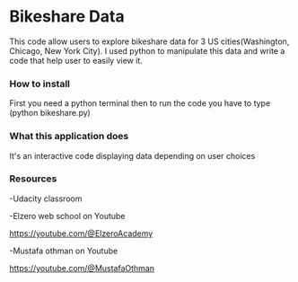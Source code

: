 # Bikeshare Data



This code allow users to explore bikeshare data for 3 US cities(Washington, Chicago, New York City).
I used python to manipulate this data and write a code that help user to easily view it.

### How to install 
First you need a python terminal then to run the code you have to type (python bikeshare.py)

### What this application does
It's an interactive code displaying data depending on user choices
### Resources
-Udacity classroom

-Elzero web school on Youtube

https://youtube.com/@ElzeroAcademy

-Mustafa othman on Youtube

https://youtube.com/@MustafaOthman
